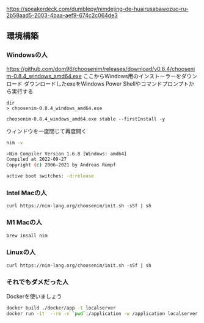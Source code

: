 https://speakerdeck.com/dumblepy/nimdejing-de-huairusabawozuo-ru-2b58aad5-2003-4baa-aef9-674c2c064de3

## 環境構築
### Windowsの人
https://github.com/dom96/choosenim/releases/download/v0.8.4/choosenim-0.8.4_windows_amd64.exe
ここからWindows用のインストーラーをダウンロード
ダウンロードしたexeをWindows Power Shellやコマンドプロンプトから実行する
```
dir
> choosenim-0.8.4_windows_amd64.exe

choosenim-0.8.4_windows_amd64.exe stable --firstInstall -y
```

ウィンドウを一度閉じて再度開く
```sh
nim -v

>Nim Compiler Version 1.6.8 [Windows: amd64]
Compiled at 2022-09-27
Copyright (c) 2006-2021 by Andreas Rumpf

active boot switches: -d:release
```

### Intel Macの人
```
curl https://nim-lang.org/choosenim/init.sh -sSf | sh
```

### M1 Macの人
```sh
brew insall nim
```

### Linuxの人
```
curl https://nim-lang.org/choosenim/init.sh -sSf | sh
```

### それでもダメだった人
Dockerを使いましょう

```sh
docker build ./docker/app -t localserver
docker run -it  --rm -v `pwd`:/application -w /application localserver bash
```
